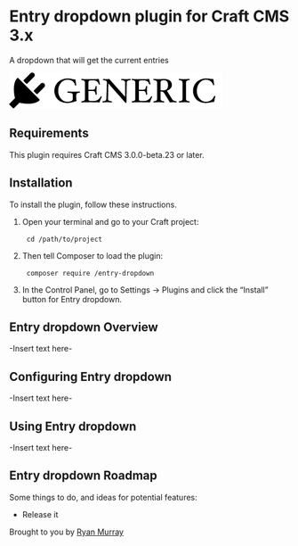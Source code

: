 # Entry dropdown plugin for Craft CMS 3.x

A dropdown that will get the current entries

![Screenshot](resources/img/plugin-logo.png)

## Requirements

This plugin requires Craft CMS 3.0.0-beta.23 or later.

## Installation

To install the plugin, follow these instructions.

1. Open your terminal and go to your Craft project:

        cd /path/to/project

2. Then tell Composer to load the plugin:

        composer require /entry-dropdown

3. In the Control Panel, go to Settings → Plugins and click the “Install” button for Entry dropdown.

## Entry dropdown Overview

-Insert text here-

## Configuring Entry dropdown

-Insert text here-

## Using Entry dropdown

-Insert text here-

## Entry dropdown Roadmap

Some things to do, and ideas for potential features:

* Release it

Brought to you by [Ryan Murray](http://newwordorder.com.au)
